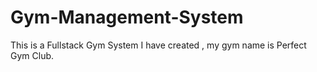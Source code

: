 # Gym-Management-System 
This is a Fullstack Gym System I have created , my gym name is Perfect Gym Club.
